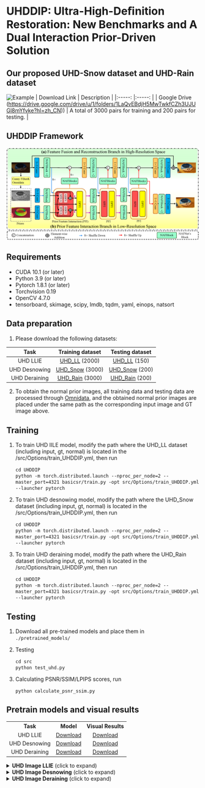 # UHDDIP: Ultra-High-Deﬁnition Restoration: New Benchmarks and A Dual Interaction Prior-Driven Solution

## Our proposed UHD-Snow dataset and UHD-Rain dataset
![Example](Figs/mask.png)
| Download Link | Description | 
|:-----: |:-----: |
| Google Drive (https://drive.google.com/drive/u/1/folders/1LaQvEBdjH5MwTwkfCZh3UJUGl8mYfvke?hl=zh_CN)) | A total of 3000 pairs for training and 200 pairs for testing. |

## UHDDIP Framework
![Example](Figs/UHDDIP_.png)

## Requirements
- CUDA 10.1 (or later)
- Python 3.9 (or later)
- Pytorch 1.8.1 (or later)
- Torchvision 0.19
- OpenCV 4.7.0
- tensorboard, skimage, scipy, lmdb, tqdm, yaml, einops, natsort
  
## Data preparation

1. Please download the following datasets:

| Task | Training dataset | Testing dataset |
|:-----: |:-----: |:-----: |
|UHD LLIE| [UHD_LL](https://drive.google.com/drive/folders/17ppzNdPzLbx0htrBguWpatIXVQDs_v4O) (2000) |[UHD_LL](https://drive.google.com/drive/folders/1CjTvAfXZlbR8V-wIeGquzE1JNULCkqmv) (150)|
|UHD Desnowing| [UHD_Snow](https://drive.google.com/drive/u/1/folders/1A2bTIqlYATCRdh_BEg8VKXZ3_HojR1Kj?hl=zh_CN) (3000) | [UHD_Snow](https://drive.google.com/drive/u/1/folders/19WyL8lYSNE-TUmOyqMr7JA6PZVtjt_1G?hl=zh_CN) (200)|
|UHD Deraining| [UHD_Rain](https://drive.google.com/drive/u/1/folders/1mitkdAJoVDgadl_Qtwgp8nvSPeKF3qZD?hl=zh_CN) (3000) | [UHD_Rain](https://drive.google.com/drive/u/1/folders/1mitkdAJoVDgadl_Qtwgp8nvSPeKF3qZD?hl=zh_CN) (200)|

2. To obtain the normal prior images, all training data and testing data are processed through [Omnidata](https://github.com/EPFL-VILAB/omnidata), and the obtained normal prior images are placed under the same path as the corresponding input image and GT image above.

## Training

1. To train UHD IILE model,  modify the path where the UHD_LL dataset (including input, gt, normal) is located in the /src/Options/train_UHDDIP.yml, then run

    ```
    cd UHDDIP
    python -m torch.distributed.launch --nproc_per_node=2 --master_port=4321 basicsr/train.py -opt src/Options/train_UHDDIP.yml  --launcher pytorch
    ```
    
2. To train UHD desnowing model,  modify the path where the UHD_Snow dataset (including input, gt, normal) is located in the /src/Options/train_UHDDIP.yml, then run

    ```
    cd UHDDIP
    python -m torch.distributed.launch --nproc_per_node=2 --master_port=4321 basicsr/train.py -opt src/Options/train_UHDDIP.yml  --launcher pytorch
    ```

1. To train UHD deraining model,  modify the path where the UHD_Rain dataset (including input, gt, normal)  is located in the /src/Options/train_UHDDIP.yml, then run

    ```
    cd UHDDIP
    python -m torch.distributed.launch --nproc_per_node=2 --master_port=4321 basicsr/train.py -opt src/Options/train_UHDDIP.yml  --launcher pytorch
    ```

## Testing

1. Download all pre-trained models and place them in `./pretrained_models/`

2. Testing

    ```
    cd src
    python test_uhd.py
    ```

4. Calculating PSNR/SSIM/LPIPS scores, run

    ```
    python calculate_psnr_ssim.py
    ```

## Pretrain models and visual results
<table>
  <tr>
    <th align="center">Task</th>
    <th align="center">Model</th>
    <th align="center">Visual Results</th>
  </tr>
  <tr>
    <td align="center">UHD LLIE</td>
    <td align="center"><a href="https://drive.google.com/drive/u/0/folders/17AXniLhNqo5fu1xaCG8TgLRDJZaMQIGT">Download</a></td>
    <td align="center"><a href="https://drive.google.com/drive/u/0/folders/15ku_UDp1_5Uht6IZvs8Lol8A4-oJEMiv">Download</a></td>
  </tr>
  <tr>
    <td align="center">UHD Desnowing</td>
    <td align="center"><a href="https://drive.google.com/drive/u/0/folders/1-cJCwCmvNq3gPmnO9CMn2Gbddsd8mRN0">Download</a></td>
    <td align="center"><a href="https://drive.google.com/drive/u/0/folders/15ku_UDp1_5Uht6IZvs8Lol8A4-oJEMiv">Download</a></td>
  </tr>
  <tr>
     <td align="center">UHD Deraining</td>
    <td align="center"><a href="https://drive.google.com/drive/u/0/folders/1jELitPGwzcYH8E_3rsCLTLmvhWuCTGGS">Download</a></td>
    <td align="center"><a href="https://drive.google.com/drive/u/0/folders/15ku_UDp1_5Uht6IZvs8Lol8A4-oJEMiv">Download</a></td>
  </tr>
</table>

<details>
<summary><strong>UHD Image LLIE</strong> (click to expand) </summary>

<p align="center"><img src = "https://github.com/wlydlut/UHDDIP/blob/main/Figs/UHD_IILE.png"></p> 

</details>

<details>
<summary><strong>UHD Image Desnowing</strong> (click to expand) </summary>

<p align="center"><img src = "https://github.com/wlydlut/UHDDIP/blob/main/Figs/UHD_desnow1.png"></p>
<p align="center"><img src = "https://github.com/wlydlut/UHDDIP/blob/main/Figs/UHD_desnow2.png"></p>
</details>

<details>
<summary><strong>UHD Image Deraining</strong> (click to expand) </summary>

<p align="center"><img src = "https://github.com/wlydlut/UHDDIP/blob/main/Figs/UHD_derain1.png"></p>
<p align="center"><img src = "https://github.com/wlydlut/UHDDIP/blob/main/Figs/UHD_derain2.png"></p>
</details>

